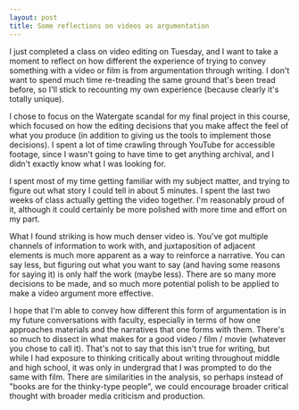 ```yaml
---
layout: post
title: Some reflections on videos as argumentation
---
```


I just completed a class on video editing on Tuesday, and I want to take a moment
to reflect on how different the experience of trying to convey something with
a video or film is from argumentation through writing. I don't want to spend much
time re-treading the same ground that's been tread before, so I'll stick to
recounting my own experience (because clearly it's totally unique).

I chose to focus on the Watergate scandal for my final project in this course,
which focused on how the editing decisions that you make affect the feel of what
you produce (in addition to giving us the tools to implement those decisions). I
spent a lot of time crawling through YouTube for accessible footage, since I
wasn't going to have time to get anything archival, and I didn't exactly know
what I was looking for.

I spent most of my time getting familiar with my subject matter, and trying to
figure out what story I could tell in about 5 minutes. I spent the last two weeks
of class actually getting the video together. I'm reasonably proud of it, although
it could certainly be more polished with more time and effort on my part.

What I found striking is how much denser video is. You've got multiple channels
of information to work with, and juxtaposition of adjacent elements is much more
apparent as a way to reinforce a narrative. You can say less, but figuring out
what you want to say (and having some reasons for saying it) is only half the work
(maybe less). There are so many more decisions to be made, and so much more
potential polish to be applied to make a video argument more effective.

I hope that I'm able to convey how different this form of argumentation is in my
future conversations with faculty, especially in terms of how one approaches
materials and the narratives that one forms with them. There's so much to dissect
in what makes for a good video / film / movie (whatever you chose to call it).
That's not to say that this isn't true for writing, but while I had exposure to
thinking critically about writing throughout middle and high school, it was only
in undergrad that I was prompted to do the same with film. There are similarities
in the analysis, so perhaps instead of "books are for the thinky-type people",
we could encourage broader critical thought with broader media criticism and production.
